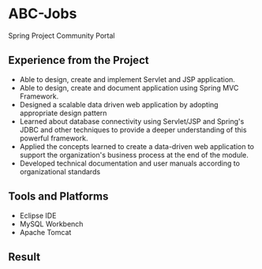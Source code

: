 # ABC-Jobs

Spring Project Community Portal

## Experience from the Project

- Able to design, create and implement Servlet and JSP application.
- Able to design, create and document application using Spring MVC Framework.
- Designed a scalable data driven web application by adopting appropriate design pattern
- Learned about database connectivity using Servlet/JSP and Spring's JDBC and other techniques to provide a deeper understanding of this powerful framework.
- Applied the concepts learned to create a data-driven web application to support the organization's business process at the end of the module.
- Developed technical documentation and user manuals according to organizational standards

## Tools and Platforms

- Eclipse IDE
- MySQL Workbench
- Apache Tomcat

## Result
